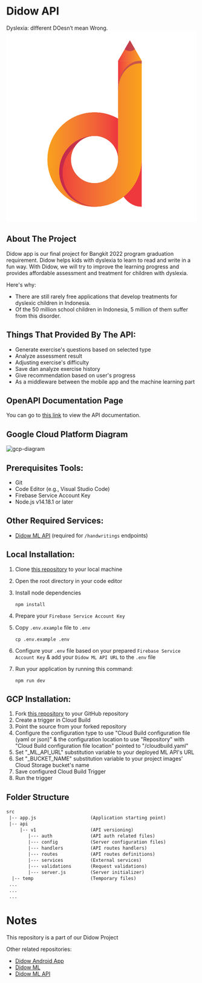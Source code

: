 # Didow API
Dyslexia: dIfferent DOesn’t mean Wrong.
![Logo](https://raw.githubusercontent.com/Arifwira/Didow/master/DidowLogo.png)

## About The Project
Didow app is our final project for Bangkit 2022 program graduation requirement. Didow helps kids with dyslexia to learn to read and write in a fun way. With Didow, we will try to improve the learning progress and provides affordable assessment and treatment for children with dyslexia.

Here's why:

- There are still rarely free applications that develop treatments for dyslexic children in Indonesia.
- Of the 50 million school children in Indonesia, 5 million of them suffer from this disorder.

## Things That Provided By The API:
- Generate exercise's questions based on selected type
- Analyze assessment result
- Adjusting exercise's difficulty
- Save dan analyze exercise history
- Give recommendation based on user's progress
- As a middleware between the mobile app and the machine learning part

## OpenAPI Documentation Page
You can go to [this link](https://documenter.getpostman.com/view/16016438/Uz5KjtYP) to view the API documentation.

## Google Cloud Platform Diagram
![gcp-diagram](https://user-images.githubusercontent.com/58871768/173245497-8a53a046-4008-4aba-96ec-6aec5112161d.png)

## Prerequisites Tools:
- Git
- Code Editor (e.g., Visual Studio Code)
- Firebase Service Account Key
- Node.js v14.18.1 or later

## Other Required Services:
- [Didow ML API](https://github.com/hendrawanap/didow-ml-api) (required for `/handwritings` endpoints)

## Local Installation:
1. Clone [this repository](https://github.com/hendrawanap/didow-api.git) to your local machine
2. Open the root directory in your code editor
3. Install node dependencies

    ```
    npm install
    ```

4. Prepare your `Firebase Service Account Key`
5. Copy `.env.example` file to `.env`

    ```
    cp .env.example .env
    ```
6. Configure your `.env` file based on your prepared `Firebase Service Account Key` & add your `Didow ML API URL` to the `.env` file
7. Run your application by running this command:

    ```
    npm run dev
    ```

## GCP Installation:
1. Fork [this repository](https://github.com/hendrawanap/didow-api.git) to your GitHub repository
2. Create a trigger in Cloud Build
3. Point the source from your forked repository
4. Configure the configuration type to use "Cloud Build configuration file (yaml or json)" & the configuration location to use "Repository" with "Cloud Build configuration file location" pointed to "/cloudbuild.yaml"
5. Set "_ML_API_URL" substitution variable to your deployed ML API's URL
6. Set "_BUCKET_NAME" substitution variable to your project images' Cloud Storage bucket's name
7. Save configured Cloud Build Trigger
8. Run the trigger

## Folder Structure
```
src
 |-- app.js                    (Application starting point)
 |-- api
     |-- v1                    (API versioning)
        |--- auth              (API auth related files)
        |--- config            (Server configuration files)
        |--- handlers          (API routes handlers)
        |--- routes            (API routes definitions)
        |--- services          (External services)
        |--- validations       (Request validations)
        |--- server.js         (Server initializer)
  |-- temp                     (Temporary files)
 ...
 ...
 ...
```

# Notes
This repository is a part of our Didow Project

Other related repositories:
- [Didow Android App](https://github.com/Arifwira/Didow)
- [Didow ML](https://github.com/MRifqiFz/DidowML)
- [Didow ML API](https://github.com/hendrawanap/didow-ml-api)
